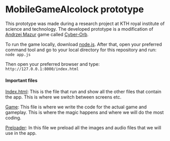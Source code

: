 # MobileGameAlcolock prototype
This prototype was made during a research project at KTH royal institute of science and technology. The developed prototype is a modification of [Andrzej Mazur](http://end3r.com/) game called [Cyber-Orb](https://github.com/EnclaveGames/Cyber-Orb). 

To run the game locally, download [node.js](https://www.npmjs.com/package/http-server).
After that, open your preferred command tool and go to your local directory for this repository and run:
```node app.js```

Then open your preferred browser and type: `http://127.0.0.1:8000/index.html`

<!--You also need Phaser to run the project. [Here](http://phaser.io/download/stable) is a guide to download Phaser.-->

#### Important files

[Index.html](index.html): This is the file that run and show all the other files that contain the app. This is where we switch between screens etc.

[Game](src/Game.js): This file is where we write the code for the actual game and gameplay. This is where the magic happens and where we will do the most coding.

[Preloader](src/Preloader.js): In this file we preload all the images and audio files that we will use in the app.

